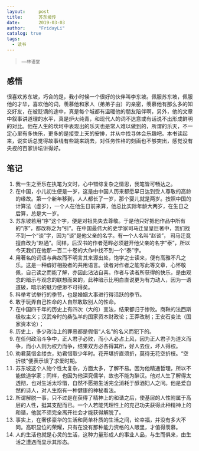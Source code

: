 ```yaml
---
layout:     post
title:      苏东坡传
date:       2019-03-03
author:     "FridayLi"
catalog: true
tags:
  - 读书
---
```


>     ——林语堂

## 感悟
很喜欢苏东坡，巧合的是，我小时候一个很好的伙伴叫李东坡。佩服苏东坡，佩服他的才华，喜欢他的词，羡慕他和家人（弟弟子由）的亲密，羡慕他有那么多的知交好友，在被贬谪的途中，真是每个城都有温暖他的朋友陪伴啊，另外，他的文章中叙事讲道理的水平，真是炉火纯青，和现代人的词不达意或有话说不出形成鲜明的对比。他在人生的坎坷中表现出的乐天也是常人难以做到的，所谓的乐天，不一定心里有多快乐，更多的是接受上天的安排，并从中找寻体会乐趣吧。本书读起来，说实话总觉得故事线有些跳来跳去，对任务性格的刻画也不够突出，感觉没有央视的百家讲坛讲得好。

## 笔记
1. 我一生之至乐在执笔为文时，心中错综复杂之情思，我笔皆可畅达之。
2. 在中国，小儿初生便是一岁，这是由中国人历来都愿早日达到受人尊敬的高龄的缘故。第一个新年移到，人人都长了一岁，那个婴儿就是两岁。按照中国的计算法（虚岁），一个人在他生日前来算，他总比实际年龄大两岁，在生日之后算，总是大一岁。
3. 苏东坡若用“序”这个字，便是对祖先失去尊敬。于是他只好把他作品中所有的“序”，都改称之为“引”。在中国最伟大的史学家司马迁皇皇巨著中，我们找不到一个“谈”字，因为“谈”是他父亲的名字。有一个人名叫“赵谈”， 司马迁竟擅自改为“赵通”。同样，后汉书的作者范晔必须避开他父亲的名字“泰”，所以今天我们在他那一百二十卷的大作中找不到一个“泰”字。
4. 用著名的词语与典故而不明言其来源出处，饱学之士读来，便有高雅不凡之乐。这是一种癖好相投者的共用语言。读者对作者之能写此等文章，心怀敬佩，自己读之而能了解，亦因此沾沾自喜。作者与读者所获得的快乐，是由观念的暗示与观念的联想而来的，此种暗示比明白直说更为有力动人，因为一语道破，暗示的魅力便渺不可得矣。
5. 科举考试举行的季节，也是婚姻大事进行得活跃的季节。
6. 敢于玩弄自己性命的人自然敢取别人的性命。
7. 在中国四千年的历史上有四次（大的）变法，结果都归于惨败。商鞅的法西斯极权主义；汉武帝时的桑弘羊的国家资本财政论；王莽改制；王安石变法（国家资本论）；
8. 历史上，多少政治上的罪恶都是假借“人名”的名义而犯下的。
9. 在任何政治斗争中，正人君子必败，而小人必占上风，因为正人君子为道义而争，而小人则为权力而争，结果双方必各得其所，好人去位，坏人得权。
10. 劝君莫惜金缕衣，劝君惜取少年时。花开堪折直须折，莫待无花空折枝。“空折枝”便表示误了求爱时期。
11. 苏东坡这个人物个性太复杂，方面太多，了解不易。因为他精通哲理，所以不能做道学家；同样，也因为他深究儒学，故也不能为醉汉。他对人生了解得太透彻，也对生活太珍惜，自然不愿把生活完全消耗于醇酒妇人之间。他是爱自然的诗人，对人生抱有一种健康的神秘看法。
12. 所谓解脱一事，只不过是在获得了精神上的和谐之后，使基层的人性附属于高层的人性，挺其支配而已。一个人若能凭理性上的克己功夫获得此种精神上的和谐，他就不须完全离开社会才能获得解脱了。
13. 事实上，在奢侈豪华的生活和简单朴质的生活之间，论幸福，并没有多大不同。高职显位的荣耀，只有在没有那种能力资格的人眼里，才值得羡慕。
14. 人的生活也就是心灵的生活，这种力量形成人的事业人品，与生而俱来，由生活之遭遇而显示其形态。

